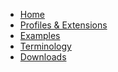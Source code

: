 
<ul class="nav navbar-nav">
  <li>
    <a href="index.html">Home</a>
  </li>

<!--   <li class="dropdown">
    <a href="generalguidance.html">General Guidance</a>
  </li> -->

  <li>
    <a href="profiles.html">Profiles &amp; Extensions</a>
  </li>
  <!-- Uncomment when search parameters or operations are defined
  <li>
    <a href="searchparameters.html">Search Params &amp; Operations</a>
  </li>
  -->
  <li>
    <a href="all-examples.html">Examples</a>
  </li>
  <li>
    <a href="terminology.html">Terminology</a>
  </li>
  <li>
    <a href="downloads.html">Downloads</a>
  </li>
</ul>
